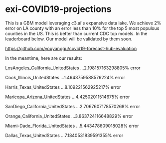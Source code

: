 # exi-COVID19-projections

This is a GBM model leveraging c3.ai's expansive data lake. We achieve 2% error on LA county with an error less than 10% for the top 5 most populous counties in the US. This is better than current CDC top models. In the leaderboard below. Our model will be validated by them soon.

https://github.com/youyanggu/covid19-forecast-hub-evaluation

In the meantime, here are our results:

LosAngeles_California_UnitedStates  ...2.198157163298805% error

Cook_Illinois_UnitedStates          ...1.4643759588576224% error

Harris_Texas_UnitedStates           ...8.109221562925217% error

Maricopa_Arizona_UnitedStates       ...4.42502011514675% error

SanDiego_California_UnitedStates    ...2.7067607178570268% error

Orange_California_UnitedStates      ...3.863724116648829% error

Miami-Dade_Florida_UnitedStates     ...5.443478609018028% error

Dallas_Texas_UnitedStates           ...7.1840531839591355% error
